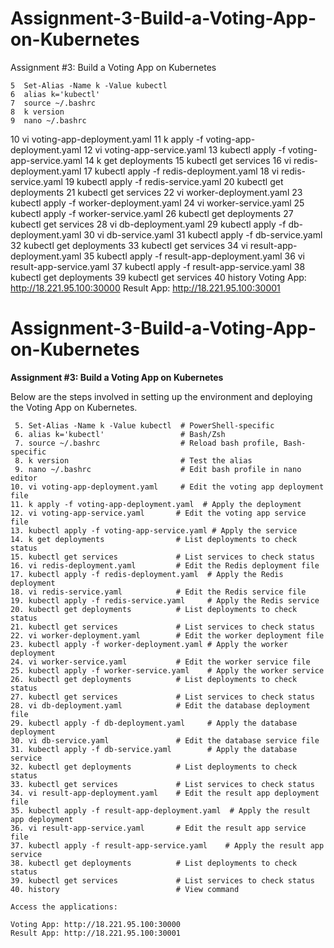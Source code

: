 # Assignment-3-Build-a-Voting-App-on-Kubernetes
Assignment #3: Build a Voting App on Kubernetes


    5  Set-Alias -Name k -Value kubectl
    6  alias k='kubectl'
    7  source ~/.bashrc
    8  k version
    9  nano ~/.bashrc
   10  vi voting-app-deployment.yaml
   11  k apply -f voting-app-deployment.yaml
   12  vi voting-app-service.yaml
   13  kubectl apply -f voting-app-service.yaml
   14  k get deployments
   15  kubectl get services
   16  vi redis-deployment.yaml
   17  kubectl apply -f redis-deployment.yaml
   18  vi redis-service.yaml
   19  kubectl apply -f redis-service.yaml
   20  kubectl get deployments
   21  kubectl get services
   22   vi worker-deployment.yaml
   23  kubectl apply -f worker-deployment.yaml
   24  vi worker-service.yaml
   25  kubectl apply -f worker-service.yaml
   26  kubectl get deployments
   27  kubectl get services
   28  vi db-deployment.yaml
   29  kubectl apply -f db-deployment.yaml
   30  vi db-service.yaml
   31  kubectl apply -f db-service.yaml
   32  kubectl get deployments
   33  kubectl get services
   34  vi result-app-deployment.yaml
   35  kubectl apply -f result-app-deployment.yaml
   36  vi result-app-service.yaml
   37  kubectl apply -f result-app-service.yaml
   38  kubectl get deployments
   39  kubectl get services
   40  history
Voting App: http://18.221.95.100:30000
Result App: http://18.221.95.100:30001


# Assignment-3-Build-a-Voting-App-on-Kubernetes

**Assignment #3: Build a Voting App on Kubernetes**

Below are the steps involved in setting up the environment and deploying the Voting App on Kubernetes.

```plaintext
 5. Set-Alias -Name k -Value kubectl  # PowerShell-specific
 6. alias k='kubectl'                 # Bash/Zsh
 7. source ~/.bashrc                  # Reload bash profile, Bash-specific
 8. k version                         # Test the alias
 9. nano ~/.bashrc                    # Edit bash profile in nano editor
10. vi voting-app-deployment.yaml     # Edit the voting app deployment file
11. k apply -f voting-app-deployment.yaml  # Apply the deployment
12. vi voting-app-service.yaml       # Edit the voting app service file
13. kubectl apply -f voting-app-service.yaml # Apply the service
14. k get deployments                # List deployments to check status
15. kubectl get services             # List services to check status
16. vi redis-deployment.yaml         # Edit the Redis deployment file
17. kubectl apply -f redis-deployment.yaml  # Apply the Redis deployment
18. vi redis-service.yaml            # Edit the Redis service file
19. kubectl apply -f redis-service.yaml     # Apply the Redis service
20. kubectl get deployments          # List deployments to check status
21. kubectl get services             # List services to check status
22. vi worker-deployment.yaml        # Edit the worker deployment file
23. kubectl apply -f worker-deployment.yaml # Apply the worker deployment
24. vi worker-service.yaml           # Edit the worker service file
25. kubectl apply -f worker-service.yaml    # Apply the worker service
26. kubectl get deployments          # List deployments to check status
27. kubectl get services             # List services to check status
28. vi db-deployment.yaml            # Edit the database deployment file
29. kubectl apply -f db-deployment.yaml     # Apply the database deployment
30. vi db-service.yaml               # Edit the database service file
31. kubectl apply -f db-service.yaml        # Apply the database service
32. kubectl get deployments          # List deployments to check status
33. kubectl get services             # List services to check status
34. vi result-app-deployment.yaml    # Edit the result app deployment file
35. kubectl apply -f result-app-deployment.yaml  # Apply the result app deployment
36. vi result-app-service.yaml       # Edit the result app service file
37. kubectl apply -f result-app-service.yaml    # Apply the result app service
38. kubectl get deployments          # List deployments to check status
39. kubectl get services             # List services to check status
40. history                          # View command 

Access the applications:

Voting App: http://18.221.95.100:30000
Result App: http://18.221.95.100:30001
